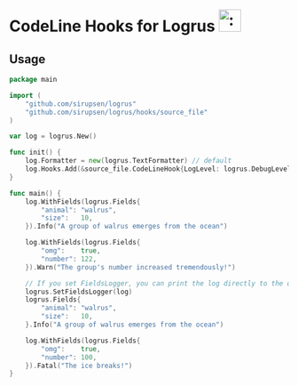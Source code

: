 # CodeLine Hooks for Logrus <img src="http://i.imgur.com/hTeVwmJ.png" width="40" height="40" alt=":walrus:" class="emoji" title=":walrus:"/>

## Usage

```go
package main

import (
	"github.com/sirupsen/logrus"
	"github.com/sirupsen/logrus/hooks/source_file"
)

var log = logrus.New()

func init() {
	log.Formatter = new(logrus.TextFormatter) // default
	log.Hooks.Add(&source_file.CodeLineHook{LogLevel: logrus.DebugLevel})
}

func main() {
	log.WithFields(logrus.Fields{
		"animal": "walrus",
		"size":   10,
	}).Info("A group of walrus emerges from the ocean")

	log.WithFields(logrus.Fields{
		"omg":    true,
		"number": 122,
	}).Warn("The group's number increased tremendously!")

	// If you set FieldsLogger, you can print the log directly to the object Fields
	logrus.SetFieldsLogger(log)
	logrus.Fields{
		"animal": "walrus",
		"size":   10,
	}.Info("A group of walrus emerges from the ocean")

	log.WithFields(logrus.Fields{
		"omg":    true,
		"number": 100,
	}).Fatal("The ice breaks!")
}
```
